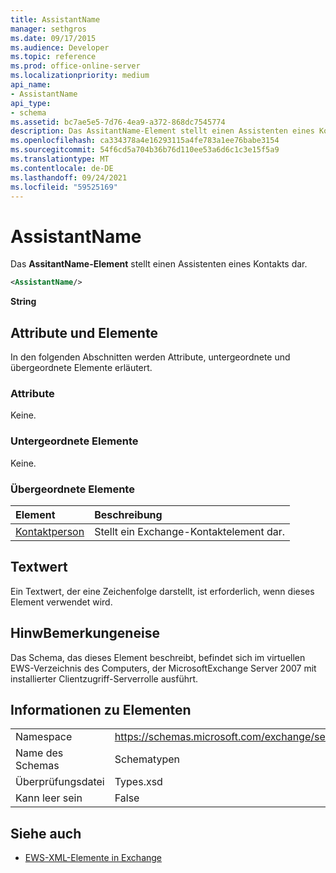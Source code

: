 ```yaml
---
title: AssistantName
manager: sethgros
ms.date: 09/17/2015
ms.audience: Developer
ms.topic: reference
ms.prod: office-online-server
ms.localizationpriority: medium
api_name:
- AssistantName
api_type:
- schema
ms.assetid: bc7ae5e5-7d76-4ea9-a372-868dc7545774
description: Das AssitantName-Element stellt einen Assistenten eines Kontakts dar.
ms.openlocfilehash: ca334378a4e16293115a4fe783a1ee76babe3154
ms.sourcegitcommit: 54f6cd5a704b36b76d110ee53a6d6c1c3e15f5a9
ms.translationtype: MT
ms.contentlocale: de-DE
ms.lasthandoff: 09/24/2021
ms.locfileid: "59525169"
---
```

# <a name="assistantname"></a>AssistantName

Das **AssitantName-Element** stellt einen Assistenten eines Kontakts dar. 
  
```xml
<AssistantName/>
```

 **String**
## <a name="attributes-and-elements"></a>Attribute und Elemente

In den folgenden Abschnitten werden Attribute, untergeordnete und übergeordnete Elemente erläutert.
  
### <a name="attributes"></a>Attribute

Keine.
  
### <a name="child-elements"></a>Untergeordnete Elemente

Keine.
  
### <a name="parent-elements"></a>Übergeordnete Elemente

|**Element**|**Beschreibung**|
|:-----|:-----|
|[Kontaktperson](contact.md) <br/> |Stellt ein Exchange-Kontaktelement dar.  <br/> |
   
## <a name="text-value"></a>Textwert

Ein Textwert, der eine Zeichenfolge darstellt, ist erforderlich, wenn dieses Element verwendet wird.
  
## <a name="remarks"></a>HinwBemerkungeneise

Das Schema, das dieses Element beschreibt, befindet sich im virtuellen EWS-Verzeichnis des Computers, der MicrosoftExchange Server 2007 mit installierter Clientzugriff-Serverrolle ausführt.
  
## <a name="element-information"></a>Informationen zu Elementen

|||
|:-----|:-----|
|Namespace  <br/> |https://schemas.microsoft.com/exchange/services/2006/types  <br/> |
|Name des Schemas  <br/> |Schematypen  <br/> |
|Überprüfungsdatei  <br/> |Types.xsd  <br/> |
|Kann leer sein  <br/> |False  <br/> |
   
## <a name="see-also"></a>Siehe auch

- [EWS-XML-Elemente in Exchange](ews-xml-elements-in-exchange.md)

